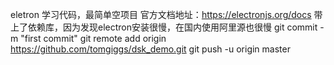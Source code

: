 eletron 学习代码，最简单空项目
官方文档地址：https://electronjs.org/docs
带上了依赖库，因为发现electron安装很慢，在国内使用阿里源也很慢
git commit -m "first commit"
git remote add origin https://github.com/tomgiggs/dsk_demo.git
git push -u origin master

